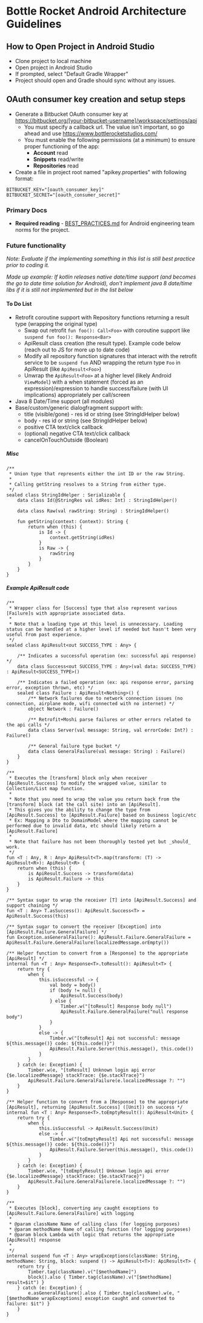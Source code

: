 Bottle Rocket Android Architecture Guidelines
=============================================

## How to Open Project in Android Studio
* Clone project to local machine
* Open project in Android Studio
* If prompted, select "Default Gradle Wrapper"
* Project should open and Gradle should sync without any issues.

## OAuth consumer key creation and setup steps
* Generate a Bitbucket OAuth consumer key at https://bitbucket.org/[your-bitbucket-username]/workspace/settings/api
    * You must specify a callback url. The value isn't important, so go ahead and use https://www.bottlerocketstudios.com/
    * You must enable the following permissions (at a minimum) to ensure proper functioning of the app:
        * **Account** read
        * **Snippets** read/write
        * **Repositories** read
* Create a file in project root named "apikey.properties" with following format:

```
BITBUCKET_KEY="[oauth_consumer_key]"
BITBUCKET_SECRET="[oauth_consumer_secret]"
```

### Primary Docs
* **Required reading** - [BEST_PRACTICES.md](./docs/BEST_PRACTICES.md) for Android engineering team norms for the project.

### Future functionality
*Note: Evaluate if the implementing something in this list is still best practice prior to coding it.*

*Made up example: If kotlin releases native date/time support (and becomes the go to date time solution for Android), don't implement java 8 date/time libs if it is still not implemented but in the list below*

#### To Do List
* Retrofit coroutine support with Repository functions returning a result type (wrapping the original type)
    * Swap out retrofit `fun foo(): Call<Foo>` with coroutine support like `suspend fun foo(): Response<Bar>`
    * ApiResult class creation (the result type). Example code below (reach out to JS for more up to date code)
    * Modify all repository function signatures that interact with the retrofit service to be `suspend fun` AND wrapping the return type `Foo` in ApiResult (like `ApiResult<Foo>`)
    * Unwrap the `ApiResult<Foo>` at a higher level (likely Android `ViewModel`) with a when statement (forced as an expression)/expression to handle success/failure (with UI implications) appropriately per call/screen
* Java 8 Date/Time support (all modules)
* Base/custom/generic dialogfragment support with:
    * title (visible/gone) - res id or string (see StringIdHelper below)
    * body - res id or string (see StringIdHelper below)
    * positive CTA text/click callback
    * (optional) negative CTA text/click callback
    * cancelOnTouchOutside (Boolean)

##### Misc    
```
/**
 * Union type that represents either the int ID or the raw String.
 *
 * Calling getString resolves to a String from either type.
 */
sealed class StringIdHelper : Serializable {
    data class Id(@StringRes val idRes: Int) : StringIdHelper()

    data class Raw(val rawString: String) : StringIdHelper()

    fun getString(context: Context): String {
        return when (this) {
            is Id -> {
                context.getString(idRes)
            }
            is Raw -> {
                rawString
            }
        }
    }
}
```

##### Example ApiResult code
```
/**
 * Wrapper class for [Success] type that also represent various [Failure]s with appropriate associated data.
 *
 * Note that a loading type at this level is unnecessary. Loading status can be handled at a higher level if needed but hasn't been very useful from past experience.
 */
sealed class ApiResult<out SUCCESS_TYPE : Any> {

    /** Indicates a successful operation (ex: successful api response) */
    data class Success<out SUCCESS_TYPE : Any>(val data: SUCCESS_TYPE) : ApiResult<SUCCESS_TYPE>()

    /** Indicates a failed operation (ex: api response error, parsing error, exception thrown, etc) */
    sealed class Failure : ApiResult<Nothing>() {
        /** Network failures due to network connection issues (no connection, airplane mode, wifi connected with no internet) */
        object Network : Failure()

        /** Retrofit+Moshi parse failures or other errors related to the api calls */
        data class Server(val message: String, val errorCode: Int?) : Failure()

        /** General failure type bucket */
        data class GeneralFailure(val message: String) : Failure()
    }
}

/**
 * Executes the [transform] block only when receiver [ApiResult.Success] to modify the wrapped value, similar to Collection/List map function.
 *
 * Note that you need to wrap the value you return back from the [transform] block (at the call site) into an [ApiResult].
 * This gives you the ability to change the type from [ApiResult.Success] to [ApiResult.Failure] based on business logic/etc
 * Ex: Mapping a Dto to DomainModel where the mapping cannot be performed due to invalid data, etc should likely return a [ApiResult.Failure]
 *
 * Note that failure has not been thoroughly tested yet but _should_ work.
 */
fun <T : Any, R : Any> ApiResult<T>.map(transform: (T) -> ApiResult<R>): ApiResult<R> {
    return when (this) {
        is ApiResult.Success -> transform(data)
        is ApiResult.Failure -> this
    }
}

/** Syntax sugar to wrap the receiver [T] into [ApiResult.Success] and support chaining */
fun <T : Any> T.asSuccess(): ApiResult.Success<T> = ApiResult.Success(this)

/** Syntax sugar to convert the receiver [Exception] into [ApiResult.Failure.GeneralFailure] */
fun Exception.asGeneralFailure(): ApiResult.Failure.GeneralFailure = ApiResult.Failure.GeneralFailure(localizedMessage.orEmpty())

/** Helper function to convert from a [Response] to the appropriate [ApiResult] */
internal fun <T : Any> Response<T>.toResult(): ApiResult<T> {
    return try {
        when {
            this.isSuccessful -> {
                val body = body()
                if (body != null) {
                    ApiResult.Success(body)
                } else {
                    Timber.w("[toResult] Response body null")
                    ApiResult.Failure.GeneralFailure("null response body")
                }
            }
            else -> {
                Timber.w("[toResult] Api not successful: message ${this.message()} code: ${this.code()}")
                ApiResult.Failure.Server(this.message(), this.code())
            }
        }
    } catch (e: Exception) {
        Timber.w(e, "[toResult] Unknown login api error {$e.localizedMessage} stackTrace: {$e.stackTrace}")
        ApiResult.Failure.GeneralFailure(e.localizedMessage ?: "")
    }
}

/** Helper function to convert from a [Response] to the appropriate [ApiResult], returning [ApiResult.Success] ([Unit]) on success */
internal fun <T : Any> Response<T>.toEmptyResult(): ApiResult<Unit> {
    return try {
        when {
            this.isSuccessful -> ApiResult.Success(Unit)
            else -> {
                Timber.w("[toEmptyResult] Api not successful: message ${this.message()} code: ${this.code()}")
                ApiResult.Failure.Server(this.message(), this.code())
            }
        }
    } catch (e: Exception) {
        Timber.w(e, "[toEmptyResult] Unknown login api error {$e.localizedMessage} stackTrace: {$e.stackTrace}")
        ApiResult.Failure.GeneralFailure(e.localizedMessage ?: "")
    }
}

/**
 * Executes [block], converting any caught exceptions to [ApiResult.Failure.GeneralFailure] with logging
 *
 * @param className Name of calling class (for logging purposes)
 * @param methodName Name of calling function (for logging purposes)
 * @param block Lambda with logic that returns the appropriate [ApiResult] response
 *
 */
internal suspend fun <T : Any> wrapExceptions(className: String, methodName: String, block: suspend () -> ApiResult<T>): ApiResult<T> {
    return try {
        Timber.tag(className).v("[$methodName]")
        block().also { Timber.tag(className).v("[$methodName] result=$it") }
    } catch (e: Exception) {
        e.asGeneralFailure().also { Timber.tag(className).w(e, "[$methodName wrapExceptions] exception caught and converted to failure: $it") }
    }
}

```
